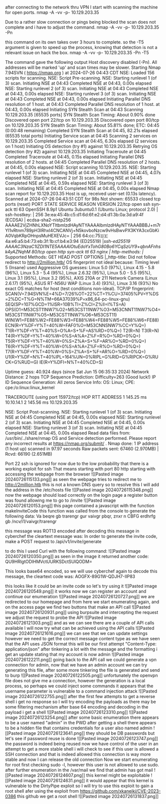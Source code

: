 after connecting to the network thru VPN I start with scanning the machine for open ports.
nmap -A -vv -p- 10.129.203.35

Due to a rather slow connection or pings being blocked the scan does not complete and i have to adjust the command.
nmap -A -vv -p- 10.129.203.35 -Pn

this command on its own takes over 3 hours to complete. so the -T5 argument is given to speed up the process, knowing that detection is not a relevant issue on hack the box.
nmap -A -vv -p- 10.129.203.35 -Pn -T5

The command gave the following output
Host discovery disabled (-Pn). All addresses will be marked 'up' and scan times may be slower.
Starting Nmap 7.94SVN ( https://nmap.org ) at 2024-07-26 04:43 CDT
NSE: Loaded 156 scripts for scanning.
NSE: Script Pre-scanning.
NSE: Starting runlevel 1 (of 3) scan.
Initiating NSE at 04:43
Completed NSE at 04:43, 0.00s elapsed
NSE: Starting runlevel 2 (of 3) scan.
Initiating NSE at 04:43
Completed NSE at 04:43, 0.00s elapsed
NSE: Starting runlevel 3 (of 3) scan.
Initiating NSE at 04:43
Completed NSE at 04:43, 0.00s elapsed
Initiating Parallel DNS resolution of 1 host. at 04:43
Completed Parallel DNS resolution of 1 host. at 04:43, 0.00s elapsed
Initiating SYN Stealth Scan at 04:43
Scanning 10.129.203.35 [65535 ports]
SYN Stealth Scan Timing: About 0.90% done
Discovered open port 22/tcp on 10.129.203.35
Discovered open port 80/tcp on 10.129.203.35
SYN Stealth Scan Timing: About 55.81% done; ETC: 04:45 (0:00:48 remaining)
Completed SYN Stealth Scan at 04:45, 82.21s elapsed (65535 total ports)
Initiating Service scan at 04:45
Scanning 2 services on 10.129.203.35
Completed Service scan at 04:45, 6.30s elapsed (2 services on 1 host)
Initiating OS detection (try #1) against 10.129.203.35
Retrying OS detection (try #2) against 10.129.203.35
Initiating Traceroute at 04:45
Completed Traceroute at 04:45, 0.15s elapsed
Initiating Parallel DNS resolution of 2 hosts. at 04:45
Completed Parallel DNS resolution of 2 hosts. at 04:45, 0.00s elapsed
NSE: Script scanning 10.129.203.35.
NSE: Starting runlevel 1 (of 3) scan.
Initiating NSE at 04:45
Completed NSE at 04:45, 4.07s elapsed
NSE: Starting runlevel 2 (of 3) scan.
Initiating NSE at 04:45
Completed NSE at 04:45, 0.59s elapsed
NSE: Starting runlevel 3 (of 3) scan.
Initiating NSE at 04:45
Completed NSE at 04:45, 0.00s elapsed
Nmap scan report for 10.129.203.35
Host is up, received user-set (0.13s latency).
Scanned at 2024-07-26 04:43:51 CDT for 98s
Not shown: 65533 closed tcp ports (reset)
PORT   STATE SERVICE REASON         VERSION
22/tcp open  ssh     syn-ack ttl 63 OpenSSH 8.9p1 Ubuntu 3ubuntu0.1 (Ubuntu Linux; protocol 2.0)
| ssh-hostkey: 
|   256 3e:ea:45:4b:c5:d1:6d:6f:e2:d4:d1:3b:0a:3d:a9:4f (ECDSA)
| ecdsa-sha2-nistp256 AAAAE2VjZHNhLXNoYTItbmlzdHAyNTYAAAAIbmlzdHAyNTYAAABBBJ+m7rYl1vRtnm789pH3IRhxI4CNCANVj+N5kovboNzcw9vHsBwvPX3KYA3cxGbKiA0VqbKRpOHnpsMuHEXEVJc=
|   256 64:cc:75:de:4a:e6:a5:b4:73:eb:3f:1b:cf:b4:e3:94 (ED25519)
|_ssh-ed25519 AAAAC3NzaC1lZDI1NTE5AAAAIOtuEdoYxTohG80Bo6YCqSzUY9+qbnAFnhsk4yAZNqhM
80/tcp open  http    syn-ack ttl 63 nginx
| http-methods: 
|_  Supported Methods: GET HEAD POST OPTIONS
|_http-title: Did not follow redirect to http://2million.htb/
OS fingerprint not ideal because: Timing level 5 (Insane) used
Aggressive OS guesses: Linux 5.0 (97%), Linux 4.15 - 5.8 (96%), Linux 5.3 - 5.4 (95%), Linux 2.6.32 (95%), Linux 5.0 - 5.5 (95%), Linux 3.1 (95%), Linux 3.2 (95%), AXIS 210A or 211 Network Camera (Linux 2.6.17) (95%), ASUS RT-N56U WAP (Linux 3.4) (93%), Linux 3.16 (93%)
No exact OS matches for host (test conditions non-ideal).
TCP/IP fingerprint:
SCAN(V=7.94SVN%E=4%D=7/26%OT=22%CT=1%CU=37405%PV=Y%DS=2%DC=T%G=N%TM=66A37039%P=x86_64-pc-linux-gnu)
SEQ(SP=107%GCD=1%ISR=10B%TI=Z%CI=Z%II=I%TS=A)
OPS(O1=M53CST11NW7%O2=M53CST11NW7%O3=M53CNNT11NW7%O4=M53CST11NW7%O5=M53CST11NW7%O6=M53CST11)
WIN(W1=FE88%W2=FE88%W3=FE88%W4=FE88%W5=FE88%W6=FE88)
ECN(R=Y%DF=Y%T=40%W=FAF0%O=M53CNNSNW7%CC=Y%Q=)
T1(R=Y%DF=Y%T=40%S=O%A=S+%F=AS%RD=0%Q=)
T2(R=N)
T3(R=N)
T4(R=Y%DF=Y%T=40%W=0%S=A%A=Z%F=R%O=%RD=0%Q=)
T5(R=Y%DF=Y%T=40%W=0%S=Z%A=S+%F=AR%O=%RD=0%Q=)
T6(R=Y%DF=Y%T=40%W=0%S=A%A=Z%F=R%O=%RD=0%Q=)
T7(R=Y%DF=Y%T=40%W=0%S=Z%A=S+%F=AR%O=%RD=0%Q=)
U1(R=Y%DF=N%T=40%IPL=164%UN=0%RIPL=G%RID=G%RIPCK=G%RUCK=G%RUD=G)
IE(R=Y%DFI=N%T=40%CD=S)

Uptime guess: 40.924 days (since Sat Jun 15 06:35:33 2024)
Network Distance: 2 hops
TCP Sequence Prediction: Difficulty=263 (Good luck!)
IP ID Sequence Generation: All zeros
Service Info: OS: Linux; CPE: cpe:/o:linux:linux_kernel

TRACEROUTE (using port 15972/tcp)
HOP RTT       ADDRESS
1   145.25 ms 10.10.14.1
2   145.56 ms 10.129.203.35

NSE: Script Post-scanning.
NSE: Starting runlevel 1 (of 3) scan.
Initiating NSE at 04:45
Completed NSE at 04:45, 0.00s elapsed
NSE: Starting runlevel 2 (of 3) scan.
Initiating NSE at 04:45
Completed NSE at 04:45, 0.00s elapsed
NSE: Starting runlevel 3 (of 3) scan.
Initiating NSE at 04:45
Completed NSE at 04:45, 0.00s elapsed
Read data files from: /usr/bin/../share/nmap
OS and Service detection performed. Please report any incorrect results at https://nmap.org/submit/ .
Nmap done: 1 IP address (1 host up) scanned in 97.97 seconds
           Raw packets sent: 67460 (2.970MB) | Rcvd: 66190 (2.651MB)


Port 22 ssh is ignored for now due to the low probability that there is a working exploit for ssh
That means starting with port 80 http starting with accessing the webpage from the browser
![[Pasted image 20240726115133.png]]
as seen the webpage tries to redirect me to http://2million.htb this is not a known DNS query so to resolve this I will add the address in the /etc/hosts file
![[Pasted image 20240726115348.png]]
now the webpage should load correctly
on the login page a register button was found allowing me to go to /invite
![[Pasted image 20240726120153.png]]
this page contained a javascript with the function makeInviteCode this function was called from the console to generate the following data: 
Va beqre gb trarengr gur vaivgr pbqr, znxr n CBFG erdhrfg gb /ncv/i1/vaivgr/trarengr

this message was ROT13 encoded after decoding this message in cyberchef the cleartext message was:
In order to generate the invite code, make a POST request to /api/v1/invite/generate

to do this I used Curl with the following command:
![[Pasted image 20240726120350.png]]
as seen in the image it returned another code:
QU9HRlgtODlHMVctUURKSDctSUlQODM=

This looks base64 encoded, so we will use cyberchef again to decode this message, the cleartext code was:
AOGFX-89G1W-QDJH7-IIP83

this looks like it could be an invite code so let's try using it
![[Pasted image 20240726120549.png]]
it works now we can register an account and continue our enumeration
![[Pasted image 20240726120727.png]]
we are redirected to our homepage and from here we start enumerating again, and on the access page we find two buttons that make an API call
![[Pasted image 20240726120931.png]]
using burpsuite and intercepting the request we adjust the request to probe the API
![[Pasted image 20240726121303.png]]
and as we can see there are a couple of API calls available I will now try what can be achieved using the API calls
![[Pasted image 20240726121616.png]]
we can see that we can update settings however we need to get the correct message content type
as we have seen that the API uses JSON format this will be our first attempt
"Content-Type: application/json"
after tinkering a lot with the message and the formatting i get an update stating that my account is now admin
![[Pasted image 20240726122211.png]]
going back to the API call we could generate a vpn connection for admin, now that we have an admin account we can try generating this file, after some more tinkering the file is generated and send to burp 
![[Pasted image 20240726122505.png]]
unfortunately the openvpn file does not give me a connection, however the generation is a local process, so perhaps we could inject some commands
it appears that the username parameter is vulnerable to a command injection attack
![[Pasted image 20240726122755.png]]
after the first few attempts to get a reverse shell i get no response so I will try encoding the payloads as there may be some filtering mechanism
after base 64 encoding and decoding in the payload i get a shell
![[Pasted image 20240726123310.png]]
![[Pasted image 20240726123254.png]]
after some basic enumeration there appears to be a user named "admin"
in the PWD after getting a shell there appears to be a hidden file that contains credentials for a user also named admin
![[Pasted image 20240726123641.png]]
they should be DB passwords but let's see if password reuse is done
![[Pasted image 20240726123747.png]]
the password is indeed being reused now we have control of the user in an attempt to get a more stable shell i will check to see if this user is allowed a SSH connection
and that is indeed allowed this connection is way more stable and now I can release the old connection
Now we start enumerating for root first checking sudo -l, however this user is not allowed to use sudo.
after further enumeration in the /var/mail we find that admin has got mail
![[Pasted image 20240726124607.png]]
this kernel might be exploitable
![[Pasted image 20240726124631.png]]
it would appear that this kernel is vulnerable to the DirtyPipe exploit so I will try to use this exploit to gain a root shell
afer using the exploit from https://github.com/xkaneiki/CVE-2023-0386 this github we get a root shell
![[Pasted image 20240726131837.png]]
